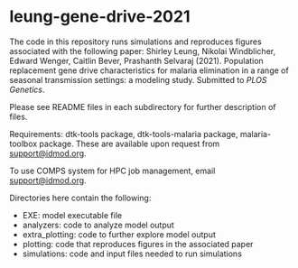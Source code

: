 # leung-gene-drive-2021

The code in this repository runs simulations and reproduces figures associated with the following paper:
Shirley Leung, Nikolai Windblicher, Edward Wenger, Caitlin Bever, Prashanth Selvaraj (2021).
Population replacement gene drive characteristics for malaria elimination in a range of seasonal transmission settings: a modeling study.
Submitted to <i>PLOS Genetics</i>.

Please see README files in each subdirectory for further description of files.

Requirements: dtk-tools package, dtk-tools-malaria package, malaria-toolbox package.
These are available upon request from support@idmod.org.

To use COMPS system for HPC job management, email support@idmod.org.

Directories here contain the following:
- EXE: model executable file
- analyzers: code to analyze model output
- extra_plotting: code to further explore model output
- plotting: code that reproduces figures in the associated paper
- simulations: code and input files needed to run simulations